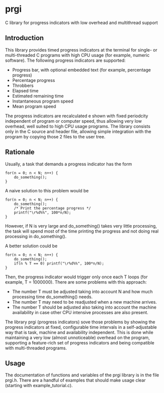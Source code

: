 # prgi
C library for progress indicators with low overhead and multithread support

## Introduction

This library provides timed progress indicators at the terminal for single- or multi-threaded C programs with high CPU usage (for example, numeric software). The following progress indicators are supported: 

- Progress bar, with optional embedded text (for example, percentage progress)
- Percentage progress
- Throbbers
- Elapsed time
- Estimated remaining time
- Instantaneous program speed
- Mean program speed

The progress indicators are recalculated e shown with fixed periodcity independent of program or computer speed, thus allowing very low overhead, well suited to high CPU usage programs. The library consists only in the C source and header file, allowing simple integration with the program by copying those 2 files to the user tree.

## Rationale

Usually, a task that demands a progress indicator has the form
```
for(n = 0; n < N; n++) {
    do_something();
}
```
A naive solution to this problem would be
```
for(n = 0; n < N; n++) {
    do_something();
    /* Print the percentage progress */
    printf("\r%d%%", 100*n/N);
}
```
However, if N is very large and do_something() takes very little processing, the task will spend most of the time printing the progress and not doing real processing in do_something().

A better solution could be
```
for(n = 0; n < N; n++) {
    do_something();
    if(n % T == 0) printf("\r%d%%", 100*n/N);
}
```
Then, the progress indicator would trigger only once each T loops (for example, T = 1000000). There are some problems with this approach:
- The number T must be adjusted taking into account N and how much processing time do_something() needs.
- The number T may need to be readjusted when a new machine arrives.
- The number T should be adjusted also taking into account the machine availability in case other CPU intensive processes are also present.

The library prgi (progress indicators) sove those problems by showing the progress indicators at fixed, configurable time intervals in a self-adjustable way that is task, machine and availability independent. This is done while maintaining a very low (almost unnoticeable) overhead on the program, supporting a feature-rich set of progress indicators and being compatible with multi-threaded programs.

## Usage

The documentation of functions and variables of the prgi library is in the file prgi.h. There are a handful of examples that should make usage clear (starting with example_tutorial.c).
